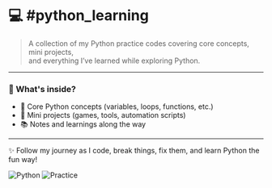 # 💻 #python_learning

> A collection of my Python practice codes covering core concepts, mini projects,  
> and everything I’ve learned while exploring Python.

---

### 📁 What's inside?
- 🚀 Core Python concepts (variables, loops, functions, etc.)
- 🔧 Mini projects (games, tools, automation scripts)
- 📚 Notes and learnings along the way

---

✨ Follow my journey as I code, break things, fix them, and learn Python the fun way!

![Python](https://img.shields.io/badge/Python-3776AB?style=for-the-badge&logo=python&logoColor=white)
![Practice](https://img.shields.io/badge/Practice%20Driven-282c34?style=for-the-badge&logo=github&logoColor=white)
